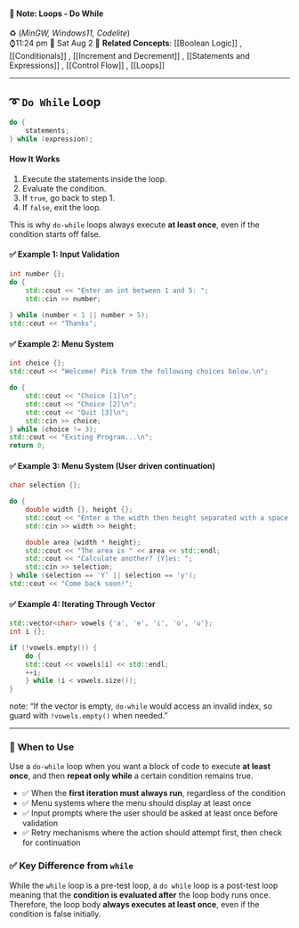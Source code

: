 #### 📝 Note: Loops - Do While 
 ♻️ (*MinGW, Windows11, Codelite*)   
 ⌚11:24 pm  📆 Sat Aug 2
 🔗 **Related Concepts**: [[Boolean Logic]] , [[Conditionals]] , [[Increment and Decrement]] , [[Statements and Expressions]] , [[Control Flow]] , [[Loops]]
___
## ➰ `Do While` **Loop**


```cpp
do {
	statements;
} while (expression);
```    

#### **How It Works**
1. Execute the statements inside the loop.
2. Evaluate the condition.
3.  If `true`, go back to step 1.
4. If `false`, exit the loop.

This is why `do-while` loops always execute **at least once**, even if the condition starts off false.

#### ✅ **Example 1:** Input Validation
```cpp
int number {};
do {
	std::cout << "Enter an int between 1 and 5: ";
	std::cin >> number;
	
} while (number < 1 || number > 5);
std::cout << "Thanks";
```


#### ✅ **Example 2:** Menu System
```cpp
int choice {};
std::cout << "Welcome! Pick from the following choices below.\n";

do {
	std::cout << "Choice [1]\n";
	std::cout << "Choice [2]\n";
	std::cout << "Quit [3]\n";
	std::cin >> choice;
} while (choice != 3);
std::cout << "Exiting Program...\n";
return 0;
```


#### ✅ **Example 3:** Menu System (User driven continuation)
```cpp
char selection {};

do {
	double width {}, height {};
	std::cout << "Enter a the width then height separated with a space: ";
	std::cin >> width >> height;

	double area {width * height};
	std::cout << "The area is " << area << std::endl;
	std::cout << "Calculate another? [Y]es: ";
	std::cin >> selection;
} while (selection == 'Y' || selection == 'y');
std::cout << "Come back soon!";
```


#### ✅ **Example 4:** Iterating Through Vector
```cpp
std::vector<char> vowels {'a', 'e', 'i', 'o', 'u'};
int i {};

if (!vowels.empty()) {
	do {
	std::cout << vowels[i] << std::endl;
	++i;
	} while (i < vowels.size());
}
```
note:  “If the vector is empty, `do-while` would access an invalid index, so guard with `!vowels.empty()` when needed.”

---
### 📝 **When to Use**
Use a `do-while` loop when you want a block of code to execute **at least once**, and then **repeat only while** a certain condition remains true.

- ✅ When the **first iteration must always run**, regardless of the condition
- ✅ Menu systems where the menu should display at least once
- ✅ Input prompts where the user should be asked at least once before validation
- ✅ Retry mechanisms where the action should attempt first, then check for continuation


### ✅ **Key Difference from `while`**
While the `while` loop is a pre-test loop, a `do while` loop is a post-test loop meaning that the **condition is evaluated after** the loop body runs once. Therefore, the loop body **always executes at least once**, even if the condition is false initially.